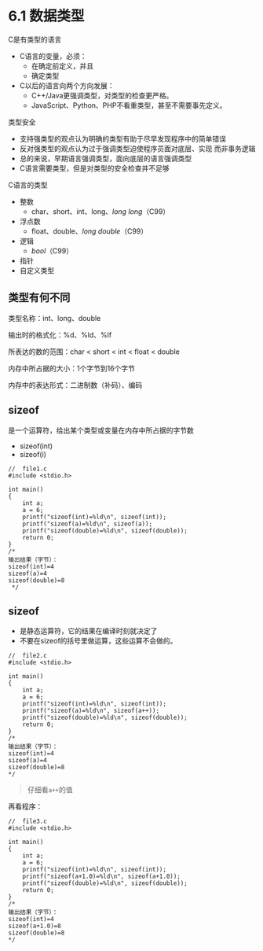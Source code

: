 # 6.1 数据类型

C是有类型的语言

- C语言的变量，必须：
    - 在确定前定义，并且
    - 确定类型
- C以后的语言向两个方向发展：
    - C++/Java更强调类型，对类型的检查更严格。
    - JavaScript、Python、PHP不看重类型，甚至不需要事先定义。

类型安全

- 支持强类型的观点认为明确的类型有助于尽早发现程序中的简单错误
- 反对强类型的观点认为过于强调类型迫使程序员面对底层、实现
而非事务逻辑
- 总的来说，早期语言强调类型，面向底层的语言强调类型
- C语言需要类型，但是对类型的安全检查并不足够

C语言的类型

- 整数
    - char、short、int、long、*long long*（C99）
- 浮点数
    - float、double、*long double*（C99）
- 逻辑
    - *bool*（C99）
- 指针
- 自定义类型

## 类型有何不同

类型名称：int、long、double

输出时的格式化：%d、%ld、%lf

所表达的数的范围：char < short < int < float < double

内存中所占据的大小：1个字节到16个字节

内存中的表达形式：二进制数（补码）、编码

## sizeof

是一个运算符，给出某个类型或变量在内存中所占据的字节数

- sizeof(int)
- sizeof(i)

```
//  file1.c
#include <stdio.h>

int main()
{
    int a;
    a = 6;
    printf("sizeof(int)=%ld\n", sizeof(int));
    printf("sizeof(a)=%ld\n", sizeof(a));
    printf("sizeof(double)=%ld\n", sizeof(double));
    return 0;
}
/*
输出结果（字节）：
sizeof(int)=4
sizeof(a)=4
sizeof(double)=8
 */
 ```

## sizeof

- 是静态运算符，它的结果在编译时刻就决定了
- 不要在sizeof的括号里做运算，这些运算不会做的。

```
//  file2.c
#include <stdio.h>

int main()
{
    int a;
    a = 6;
    printf("sizeof(int)=%ld\n", sizeof(int));
    printf("sizeof(a)=%ld\n", sizeof(a++));
    printf("sizeof(double)=%ld\n", sizeof(double));
    return 0;
}
/*
输出结果（字节）：
sizeof(int)=4
sizeof(a)=4
sizeof(double)=8
*/
```

> 仔细看`a++`的值

再看程序：
```
//  file3.c
#include <stdio.h>

int main()
{
    int a;
    a = 6;
    printf("sizeof(int)=%ld\n", sizeof(int));
    printf("sizeof(a+1.0)=%ld\n", sizeof(a+1.0));
    printf("sizeof(double)=%ld\n", sizeof(double));
    return 0;
}
/*
输出结果（字节）：
sizeof(int)=4
sizeof(a+1.0)=8
sizeof(double)=8
*/
```

